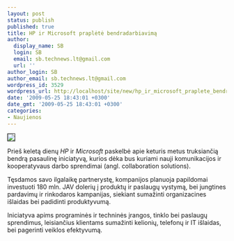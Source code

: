 ```yaml
---
layout: post
status: publish
published: true
title: HP ir Microsoft praplėtė bendradarbiavimą
author:
  display_name: SB
  login: SB
  email: sb.technews.lt@gmail.com
  url: ''
author_login: SB
author_email: sb.technews.lt@gmail.com
wordpress_id: 3529
wordpress_url: http://localhost/site/new/hp_ir_microsoft_praplete_bendradarbiavima/
date: '2009-05-25 18:43:01 +0300'
date_gmt: '2009-05-25 18:43:01 +0300'
categories:
- Naujienos
---
```

<div class="imgright"><img src="http://tbn1.google.com/images?q=tbn:iTQJcUpq0m8ZQM:http://www.techshout.com/images/microsoft-hp-logos-june08.jpg" border="1" /></div>
<p>Prieš keletą dienų <i>HP</i> ir <i>Microsoft</i> paskelbė apie keturis metus truksiančią bendrą pasaulinę iniciatyvą, kurios dėka bus kuriami nauji komunikacijos ir kooperatyvaus darbo sprendimai (angl. collaboration solutions).</p>
<p>Tęsdamos savo ilgalaikę partnerystę, kompanijos planuoja papildomai investuoti 180 mln. JAV dolerių į produktų ir paslaugų vystymą, bei jungtines pardavimų ir rinkodaros kampanijas, siekiant sumažinti organizacines išlaidas bei padidinti produktyvumą.  </p>
<p>Iniciatyva apims programinės ir techninės įrangos, tinklo bei paslaugų sprendimus, leisiančius klientams sumažinti kelionių, telefonų ir IT išlaidas, bei pagerinti veiklos efektyvumą.</p>

